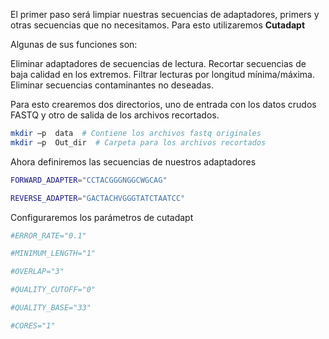 El primer paso será limpiar nuestras secuencias de adaptadores, primers y otras secuencias
que no necesitamos. Para esto utilizaremos **Cutadapt** 

Algunas de sus funciones son:  

Eliminar adaptadores de secuencias de lectura. 
Recortar secuencias de baja calidad en los extremos. 
Filtrar lecturas por longitud mínima/máxima. 
Eliminar secuencias contaminantes no deseadas. 

Para esto crearemos dos directorios, uno de entrada con los datos crudos FASTQ y otro de salida de los archivos recortados. 

```bash
mkdir –p  data  # Contiene los archivos fastq originales 
mkdir –p  Out_dir  # Carpeta para los archivos recortados 
```

Ahora definiremos las secuencias de nuestros adaptadores 

```bash
FORWARD_ADAPTER="CCTACGGGNGGCWGCAG" 

REVERSE_ADAPTER="GACTACHVGGGTATCTAATCC"
```

Configuraremos los parámetros de cutadapt

```bash
#ERROR_RATE="0.1" 

#MINIMUM_LENGTH="1" 

#OVERLAP="3" 

#QUALITY_CUTOFF="0" 

#QUALITY_BASE="33" 

#CORES="1" 
```

